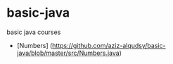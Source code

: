 # basic-java
basic java courses
- [Numbers] (https://github.com/aziz-alqudsy/basic-java/blob/master/src/Numbers.java)